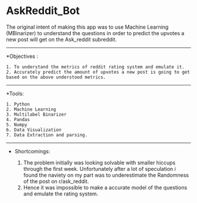 # AskReddit_Bot

The original intent of making this app was to use Machine Learning (MBinarizer) to understand the questions in order to predict the upvotes a new post will get on the Ask_reddit subreddit.

---

  *Objectives :
  
    1. To understand the metrics of reddit rating system and emulate it.
    2. Accurately predict the amount of upvotes a new post is going to get based on the above understood metrics.

---

  *Tools:
  
    1. Python
    2. Machine Learning
    3. Multilabel Binarizer
    4. Pandas
    5. Numpy
    6. Data Visualization
    7. Data Extraction and parsing.

---

  * Shortcomings:
    
    1. The problem initially was looking solvable with smaller hiccups through the first week. Unfortunately after a lot of speculation i found the naviety on my part was to   underestimate the Randomness of the post on r/ask_reddit.
    2. Hence it was impossible to make a accurate model of the questions and emulate the rating system.
